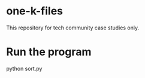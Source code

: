 # one-k-files
This repository for tech community case studies only.

# Run the program
python sort.py
